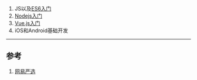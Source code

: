 1. JS以及[ES6入门](http://es6.ruanyifeng.com/)
2. [Nodejs入门](http://www.runoob.com/nodejs/nodejs-tutorial.html)
3. [Vue.js入门](https://cn.vuejs.org/v2/guide/)
4. iOS和Android基础开发



---

## 参考

1. [网易严选](https://github.com/zwwill/blog/issues/3)